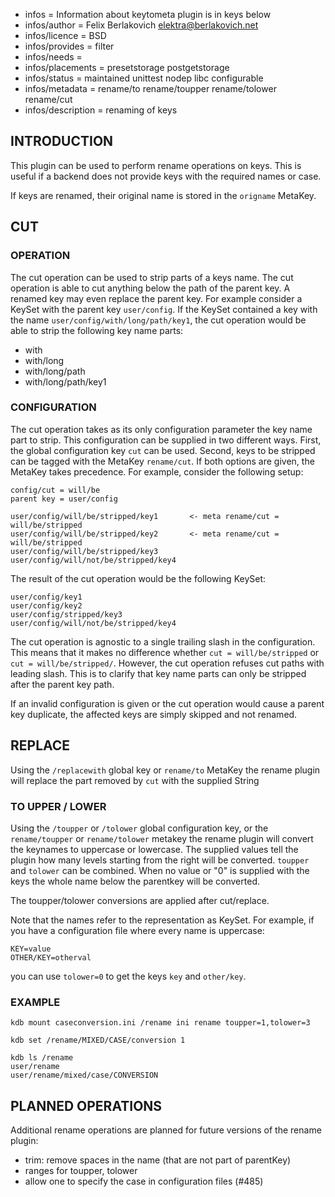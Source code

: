 - infos = Information about keytometa plugin is in keys below
- infos/author = Felix Berlakovich <elektra@berlakovich.net>
- infos/licence = BSD
- infos/provides = filter
- infos/needs =
- infos/placements = presetstorage postgetstorage
- infos/status = maintained unittest nodep libc configurable
- infos/metadata = rename/to rename/toupper rename/tolower rename/cut
- infos/description = renaming of keys

## INTRODUCTION ##


This plugin can be used to perform rename operations on keys. This is useful if a backend does not provide keys
with the required names or case.

If keys are renamed, their original name is stored in the `origname` MetaKey.


## CUT ##

### OPERATION ###

The cut operation can be used to strip parts of a keys name. The cut operation is able to cut anything below the path
of the parent key. A renamed key may even replace the parent key. For example consider a KeySet with the
parent key `user/config`. If the KeySet contained a key with the name `user/config/with/long/path/key1`, the cut operation
would be able to strip the following key name parts:
* with
* with/long
* with/long/path
* with/long/path/key1

### CONFIGURATION ####

The cut operation takes as its only configuration parameter the key name part to strip. This configuration can be supplied in two
different ways. First, the global configuration key `cut` can be used. Second, keys to be stripped can be tagged with the MetaKey `rename/cut`.
If both options are given, the MetaKey takes precedence. For example, consider the following setup:

	config/cut = will/be
	parent key = user/config

	user/config/will/be/stripped/key1		<- meta rename/cut = will/be/stripped
	user/config/will/be/stripped/key2		<- meta rename/cut = will/be/stripped
	user/config/will/be/stripped/key3
	user/config/will/not/be/stripped/key4

The result of the cut operation would be the following KeySet:

	user/config/key1
	user/config/key2
	user/config/stripped/key3
	user/config/will/not/be/stripped/key4

The cut operation is agnostic to a single trailing slash in the configuration. This means that it makes no difference whether `cut = will/be/stripped`
or `cut = will/be/stripped/`. However, the cut operation refuses cut paths with leading slash. This is to clarify that key name parts can only be stripped
after the parent key path.

If an invalid configuration is given or the cut operation would cause a parent key duplicate, the affected keys are simply skipped and not renamed.


## REPLACE ##

Using the `/replacewith` global key or `rename/to`  MetaKey the rename plugin will replace the part removed by `cut` with the supplied String


### TO UPPER / LOWER ###

Using the `/toupper` or `/tolower` global configuration key, or the `rename/toupper` or `rename/tolower` metakey the rename plugin will
convert the keynames to uppercase or lowercase.
The supplied values tell the plugin how many levels starting from the right will be converted. `toupper` and `tolower` can be combined.
When no value or "0" is supplied with the keys the whole name below the parentkey will be converted.

The toupper/tolower conversions are applied after cut/replace.

Note that the names refer to the representation as KeySet. For example, if you have a configuration file where every name is uppercase:
```
KEY=value
OTHER/KEY=otherval
```
you can use `tolower=0` to get the keys `key` and `other/key`.

### EXAMPLE ###

```
kdb mount caseconversion.ini /rename ini rename toupper=1,tolower=3

kdb set /rename/MIXED/CASE/conversion 1

kdb ls /rename
user/rename
user/rename/mixed/case/CONVERSION
```

## PLANNED OPERATIONS ##


Additional rename operations are planned for future versions of the rename plugin:
* trim: remove spaces in the name (that are not part of parentKey)
* ranges for toupper, tolower
* allow one to specify the case in configuration files (#485)
